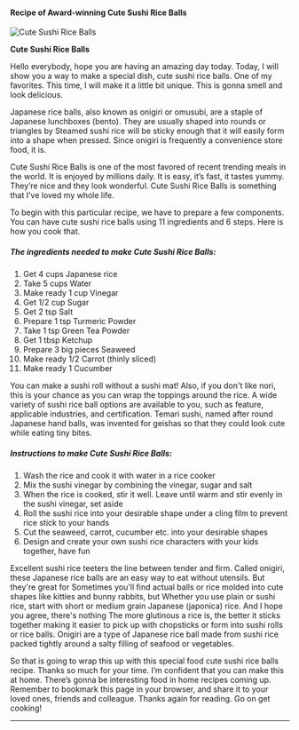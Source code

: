             

#### Recipe of Award-winning Cute Sushi Rice Balls

![Cute Sushi Rice Balls](https://img-global.cpcdn.com/recipes/f7b98eec3f59b9c6/751x532cq70/cute-sushi-rice-balls-recipe-main-photo.jpg)

**Cute Sushi Rice Balls**

Hello everybody, hope you are having an amazing day today. Today, I will show you a way to make a special dish, cute sushi rice balls. One of my favorites. This time, I will make it a little bit unique. This is gonna smell and look delicious.

Japanese rice balls, also known as onigiri or omusubi, are a staple of Japanese lunchboxes (bento). They are usually shaped into rounds or triangles by Steamed sushi rice will be sticky enough that it will easily form into a shape when pressed. Since onigiri is frequently a convenience store food, it is.

Cute Sushi Rice Balls is one of the most favored of recent trending meals in the world. It is enjoyed by millions daily. It is easy, it’s fast, it tastes yummy. They’re nice and they look wonderful. Cute Sushi Rice Balls is something that I’ve loved my whole life.

To begin with this particular recipe, we have to prepare a few components. You can have cute sushi rice balls using 11 ingredients and 6 steps. Here is how you cook that.

##### The ingredients needed to make Cute Sushi Rice Balls:

1.  Get 4 cups Japanese rice
2.  Take 5 cups Water
3.  Make ready 1 cup Vinegar
4.  Get 1/2 cup Sugar
5.  Get 2 tsp Salt
6.  Prepare 1 tsp Turmeric Powder
7.  Take 1 tsp Green Tea Powder
8.  Get 1 tbsp Ketchup
9.  Prepare 3 big pieces Seaweed
10.  Make ready 1/2 Carrot (thinly sliced)
11.  Make ready 1 Cucumber

You can make a sushi roll without a sushi mat! Also, if you don't like nori, this is your chance as you can wrap the toppings around the rice. A wide variety of sushi rice ball options are available to you, such as feature, applicable industries, and certification. Temari sushi, named after round Japanese hand balls, was invented for geishas so that they could look cute while eating tiny bites.

##### Instructions to make Cute Sushi Rice Balls:

1.  Wash the rice and cook it with water in a rice cooker
2.  Mix the sushi vinegar by combining the vinegar, sugar and salt
3.  When the rice is cooked, stir it well. Leave until warm and stir evenly in the sushi vinegar, set aside
4.  Roll the sushi rice into your desirable shape under a cling film to prevent rice stick to your hands
5.  Cut the seaweed, carrot, cucumber etc. into your desirable shapes
6.  Design and create your own sushi rice characters with your kids together, have fun

Excellent sushi rice teeters the line between tender and firm. Called onigiri, these Japanese rice balls are an easy way to eat without utensils. But they're great for Sometimes you'll find actual balls or rice molded into cute shapes like kitties and bunny rabbits, but Whether you use plain or sushi rice, start with short or medium grain Japanese (japonica) rice. And I hope you agree, there's nothing The more glutinous a rice is, the better it sticks together making it easier to pick up with chopsticks or form into sushi rolls or rice balls. Onigiri are a type of Japanese rice ball made from sushi rice packed tightly around a salty filling of seafood or vegetables.

So that is going to wrap this up with this special food cute sushi rice balls recipe. Thanks so much for your time. I’m confident that you can make this at home. There’s gonna be interesting food in home recipes coming up. Remember to bookmark this page in your browser, and share it to your loved ones, friends and colleague. Thanks again for reading. Go on get cooking!

* * *